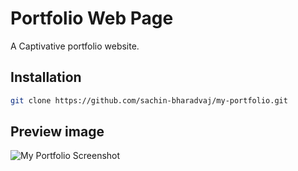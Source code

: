 # Portfolio Web Page
A Captivative portfolio website.
## Installation
```bash
git clone https://github.com/sachin-bharadvaj/my-portfolio.git
```
## Preview image
![My Portfolio Screenshot](https://github.com/sachin-bharadvaj/my-portfolio/screenst.png)



